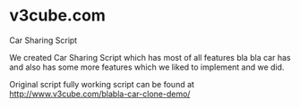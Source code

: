 v3cube.com
===============

Car Sharing Script

We created Car Sharing Script which has most of all  features bla bla car has and also has some more features which we liked to implement and we did.

Original script fully working script can be found at http://www.v3cube.com/blabla-car-clone-demo/
